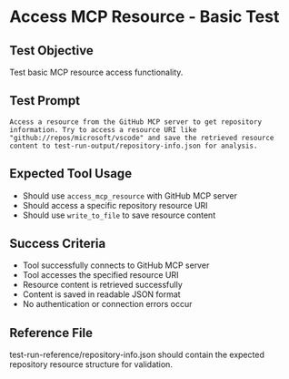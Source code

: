 # Access MCP Resource - Basic Test

## Test Objective

Test basic MCP resource access functionality.

## Test Prompt

```
Access a resource from the GitHub MCP server to get repository information. Try to access a resource URI like "github://repos/microsoft/vscode" and save the retrieved resource content to test-run-output/repository-info.json for analysis.
```

## Expected Tool Usage

- Should use `access_mcp_resource` with GitHub MCP server
- Should access a specific repository resource URI
- Should use `write_to_file` to save resource content

## Success Criteria

- Tool successfully connects to GitHub MCP server
- Tool accesses the specified resource URI
- Resource content is retrieved successfully
- Content is saved in readable JSON format
- No authentication or connection errors occur

## Reference File

test-run-reference/repository-info.json should contain the expected repository resource structure for validation.
